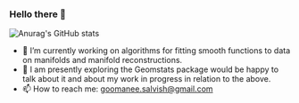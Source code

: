 ### Hello there 👋

<!--
[![Anurag's GitHub stats](https://github-readme-stats.vercel.app/api?username=SalvishGoomanee)](https://github.com/anuraghazra/github-readme-stats)
-->

![Anurag's GitHub stats](https://github-readme-stats.vercel.app/api?username=SalvishGoomanee&show_icons=true&theme=gruvbox&)

- 🔭 I’m currently working on algorithms for fitting smooth functions to data on manifolds and manifold reconstructions. 
- 🌱 I am presently exploring the Geomstats package would be happy to talk about it and about my work in progress in relation to the above.
- 📫 How to reach me: goomanee.salvish@gmail.com

<!--
**SalvishGoomanee/SalvishGoomanee** is a ✨ _special_ ✨ repository because its `README.md` (this file) appears on your GitHub profile.

Here are some ideas to get you started:
- 👯 I’m looking to collaborate on ...
- 🤔 I’m looking for help with ...
- 💬 Ask me about ...
- 📫 How to reach me: ...
- 😄 Pronouns: ...
- ⚡ Fun fact: ...
-->
